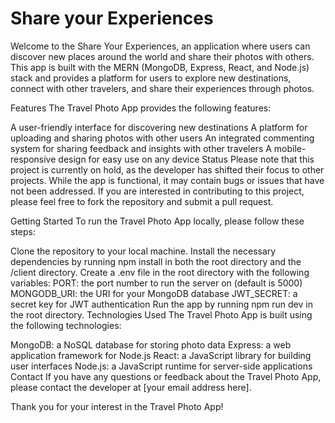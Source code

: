 # Share your Experiences
Welcome to the Share Your Experiences, an application where users can discover new places around the world and share their photos with others. This app is built with the MERN (MongoDB, Express, React, and Node.js) stack and provides a platform for users to explore new destinations, connect with other travelers, and share their experiences through photos.

Features
The Travel Photo App provides the following features:

A user-friendly interface for discovering new destinations
A platform for uploading and sharing photos with other users
An integrated commenting system for sharing feedback and insights with other travelers
A mobile-responsive design for easy use on any device
Status
Please note that this project is currently on hold, as the developer has shifted their focus to other projects. While the app is functional, it may contain bugs or issues that have not been addressed. If you are interested in contributing to this project, please feel free to fork the repository and submit a pull request.

Getting Started
To run the Travel Photo App locally, please follow these steps:

Clone the repository to your local machine.
Install the necessary dependencies by running npm install in both the root directory and the /client directory.
Create a .env file in the root directory with the following variables:
PORT: the port number to run the server on (default is 5000)
MONGODB_URI: the URI for your MongoDB database
JWT_SECRET: a secret key for JWT authentication
Run the app by running npm run dev in the root directory.
Technologies Used
The Travel Photo App is built using the following technologies:

MongoDB: a NoSQL database for storing photo data
Express: a web application framework for Node.js
React: a JavaScript library for building user interfaces
Node.js: a JavaScript runtime for server-side applications
Contact
If you have any questions or feedback about the Travel Photo App, please contact the developer at [your email address here].

Thank you for your interest in the Travel Photo App!
